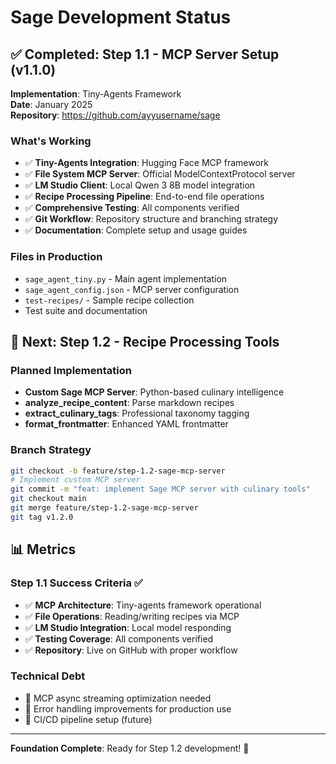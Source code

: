 # Sage Development Status

## ✅ Completed: Step 1.1 - MCP Server Setup (v1.1.0)

**Implementation**: Tiny-Agents Framework  
**Date**: January 2025  
**Repository**: https://github.com/ayyusername/sage

### What's Working
- ✅ **Tiny-Agents Integration**: Hugging Face MCP framework
- ✅ **File System MCP Server**: Official ModelContextProtocol server 
- ✅ **LM Studio Client**: Local Qwen 3 8B model integration
- ✅ **Recipe Processing Pipeline**: End-to-end file operations
- ✅ **Comprehensive Testing**: All components verified
- ✅ **Git Workflow**: Repository structure and branching strategy
- ✅ **Documentation**: Complete setup and usage guides

### Files in Production
- `sage_agent_tiny.py` - Main agent implementation
- `sage_agent_config.json` - MCP server configuration
- `test-recipes/` - Sample recipe collection
- Test suite and documentation

## 🔄 Next: Step 1.2 - Recipe Processing Tools

### Planned Implementation
- **Custom Sage MCP Server**: Python-based culinary intelligence
- **analyze_recipe_content**: Parse markdown recipes
- **extract_culinary_tags**: Professional taxonomy tagging
- **format_frontmatter**: Enhanced YAML frontmatter

### Branch Strategy
```bash
git checkout -b feature/step-1.2-sage-mcp-server
# Implement custom MCP server
git commit -m "feat: implement Sage MCP server with culinary tools"
git checkout main
git merge feature/step-1.2-sage-mcp-server
git tag v1.2.0
```

## 📊 Metrics

### Step 1.1 Success Criteria ✅
- ✅ **MCP Architecture**: Tiny-agents framework operational
- ✅ **File Operations**: Reading/writing recipes via MCP
- ✅ **LM Studio Integration**: Local model responding
- ✅ **Testing Coverage**: All components verified
- ✅ **Repository**: Live on GitHub with proper workflow

### Technical Debt
- 🔧 MCP async streaming optimization needed
- 🔧 Error handling improvements for production use
- 🔧 CI/CD pipeline setup (future)

---

**Foundation Complete**: Ready for Step 1.2 development! 🌿